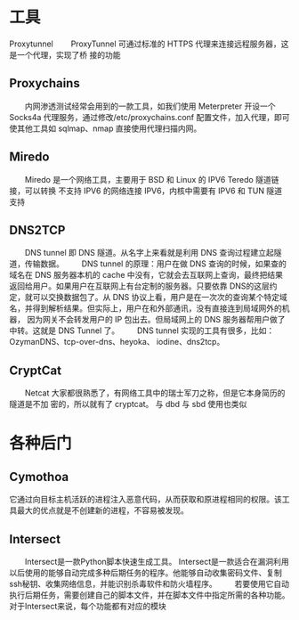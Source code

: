 # 工具
Proxytunnel
　　ProxyTunnel 可通过标准的 HTTPS 代理来连接远程服务器，这是一个代理，实现了桥 接的功能

## Proxychains
　　内网渗透测试经常会用到的一款工具，如我们使用 Meterpreter 开设一个 Socks4a 代理服务，通过修改/etc/proxychains.conf 配置文件，加入代理，即可使其他工具如 sqlmap、nmap 直接使用代理扫描内网。

## Miredo
　　Miredo 是一个网络工具，主要用于 BSD 和 Linux 的 IPV6 Teredo 隧道链接，可以转换 不支持 IPV6 的网络连接 IPV6，内核中需要有 IPV6 和 TUN 隧道支持


## DNS2TCP
　　DNS tunnel 即 DNS 隧道。从名字上来看就是利用 DNS 查询过程建立起隧道，传输数据。
　　DNS tunnel 的原理：用户在做 DNS 查询的时候，如果查的域名在 DNS 服务器本机的 cache 中没有，它就会去互联网上查询，最终把结果返回给用户。如果用户在互联网上有台定制的服务器。只要依靠 DNS的这层约定，就可以交换数据包了。从 DNS 协议上看，用户是在一次次的查询某个特定域名，并得到解析结果。但实际上，用户在和外部通讯，没有直接连到局域网外的机器， 因为网关不会转发用户的 IP 包出去。但局域网上的 DNS 服务器帮用户做了中转。这就是 DNS Tunnel 了。
　　DNS tunnel 实现的工具有很多，比如：OzymanDNS、tcp-over-dns、heyoka、 iodine、dns2tcp。

## CryptCat
　　Netcat 大家都很熟悉了，有网络工具中的瑞士军刀之称，但是它本身简历的隧道是不加 密的，所以就有了 cryptcat。 与 dbd 与 sbd 使用也类似

# 各种后门

## Cymothoa
它通过向目标主机活跃的进程注入恶意代码，从而获取和原进程相同的权限。该工具最大的优点就是不创建新的进程，不容易被发现。

## Intersect
　　Intersect是一款Python脚本快速生成工具。 Intersect是一款适合在漏洞利用以后使用的能够自动完成多种后期任务的程序。他能够自动收集密码文件、复制ssh秘钥、收集网络信息，并能识别杀毒软件和防火墙程序。
　　若要使用它自动执行后期任务，需要创建自己的脚本文件，并在脚本文件中指定所需的各种功能。对于Intersect来说，每个功能都有对应的模块